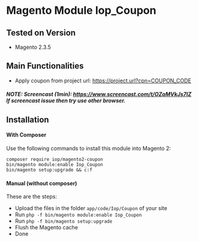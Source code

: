 # Magento Module Iop_Coupon

## Tested on Version

* Magento 2.3.5

## Main Functionalities
* Apply coupon from project url:   https://project.url?cpn=COUPON_CODE

##### NOTE: Screencast (1min): https://www.screencast.com/t/OZaMVkJs7IZ   If screencast issue then try use other browser.

## Installation 

#### With Composer
Use the following commands to install this module into Magento 2:

    composer require iop/magento2-coupon
    bin/magento module:enable Iop_Coupon
    bin/magento setup:upgrade && c:f
       
#### Manual (without composer)
These are the steps:
* Upload the files in the folder `app/code/Iop/Coupon` of your site
* Run `php -f bin/magento module:enable Iop_Coupon`
* Run `php -f bin/magento setup:upgrade`
* Flush the Magento cache
* Done

